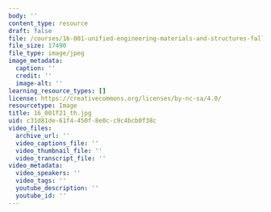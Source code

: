 ```yaml
---
body: ''
content_type: resource
draft: false
file: /courses/16-001-unified-engineering-materials-and-structures-fall-2021/16_001f21_th.jpg
file_size: 17490
file_type: image/jpeg
image_metadata:
  caption: ''
  credit: ''
  image-alt: ''
learning_resource_types: []
license: https://creativecommons.org/licenses/by-nc-sa/4.0/
resourcetype: Image
title: 16_001f21_th.jpg
uid: c31d81de-61f4-450f-8e0c-c9c4bcb0f38c
video_files:
  archive_url: ''
  video_captions_file: ''
  video_thumbnail_file: ''
  video_transcript_file: ''
video_metadata:
  video_speakers: ''
  video_tags: ''
  youtube_description: ''
  youtube_id: ''
---
```


